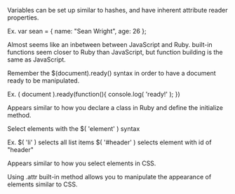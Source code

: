 Variables can be set up similar to hashes, and have inherent attribute reader properties.

Ex. var sean = {
	name: "Sean Wright",
	age: 26
};

Almost seems like an inbetween between JavaScript and Ruby. built-in functions seem closer to Ruby than JavaScript, but function building is the same as JavaScript.

Remember the $(document).ready() syntax in order to have a document ready to be manipulated.

Ex. ( document ).ready(function(){
	console.log( 'ready!' );
})

Appears similar to how you declare a class in Ruby and define the initialize method.

Select elements with the $( 'element' ) syntax

Ex. $( 'li' ) selects all list items
$( '#header' ) selects element with id of "header"

Appears similar to how you select elements in CSS.

Using .attr built-in method allows you to manipulate the appearance of elements similar to CSS.